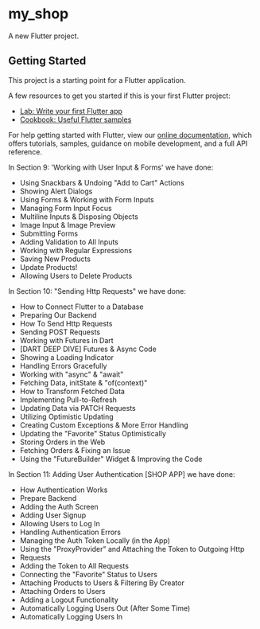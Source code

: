 # my_shop

A new Flutter project.

## Getting Started

This project is a starting point for a Flutter application.

A few resources to get you started if this is your first Flutter project:

- [Lab: Write your first Flutter app](https://flutter.dev/docs/get-started/codelab)
- [Cookbook: Useful Flutter samples](https://flutter.dev/docs/cookbook)

For help getting started with Flutter, view our
[online documentation](https://flutter.dev/docs), which offers tutorials,
samples, guidance on mobile development, and a full API reference.

In Section 9: 'Working with User Input & Forms'
we have done:

- Using Snackbars & Undoing "Add to Cart" Actions
- Showing Alert Dialogs
- Using Forms & Working with Form Inputs
- Managing Form Input Focus
- Multiline Inputs & Disposing Objects
- Image Input & Image Preview
- Submitting Forms
- Adding Validation to All Inputs
- Working with Regular Expressions
- Saving New Products
- Update Products!
- Allowing Users to Delete Products

In Section 10: "Sending Http Requests" we have done:

 - How to Connect Flutter to a Database
 - Preparing Our Backend
 - How To Send Http Requests
 - Sending POST Requests
 - Working with Futures in Dart
 - [DART DEEP DIVE] Futures & Async Code
 - Showing a Loading Indicator
 - Handling Errors Gracefully
 - Working with "async" & "await"
 - Fetching Data, initState & "of(context)"
 - How to Transform Fetched Data
 - Implementing Pull-to-Refresh
 - Updating Data via PATCH Requests
 - Utilizing Optimistic Updating
 - Creating Custom Exceptions & More Error Handling
 - Updating the "Favorite" Status Optimistically
 - Storing Orders in the Web
 - Fetching Orders & Fixing an Issue
 - Using the "FutureBuilder" Widget & Improving the Code

In Section 11: Adding User Authentication [SHOP APP] we have done:
 - How Authentication Works
 - Prepare Backend
 - Adding the Auth Screen
 - Adding User Signup
 - Allowing Users to Log In
 - Handling Authentication Errors
 - Managing the Auth Token Locally (in the App)
 - Using the "ProxyProvider" and Attaching the Token  to Outgoing Http
 - Requests
 - Adding the Token to All Requests
 - Connecting the "Favorite" Status to Users
 - Attaching Products to Users & Filtering By Creator
 - Attaching Orders to Users
 - Adding a Logout Functionality
 - Automatically Logging Users Out (After Some Time)
 - Automatically Logging Users In
